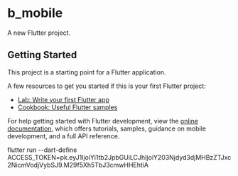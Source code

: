 # b_mobile

A new Flutter project.

## Getting Started

This project is a starting point for a Flutter application.

A few resources to get you started if this is your first Flutter project:

- [Lab: Write your first Flutter app](https://docs.flutter.dev/get-started/codelab)
- [Cookbook: Useful Flutter samples](https://docs.flutter.dev/cookbook)

For help getting started with Flutter development, view the
[online documentation](https://docs.flutter.dev/), which offers tutorials,
samples, guidance on mobile development, and a full API reference.

flutter run --dart-define ACCESS_TOKEN=pk.eyJ1IjoiYi1tb2JpbGUiLCJhIjoiY203Njdyd3djMHBzZTJxc2NicmVodjVybSJ9.M29f5Xh5TbJ3cmwHHEhtiA






